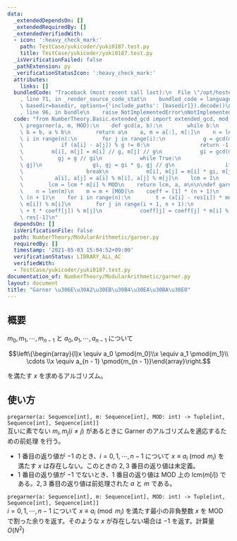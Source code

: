```yaml
---
data:
  _extendedDependsOn: []
  _extendedRequiredBy: []
  _extendedVerifiedWith:
  - icon: ':heavy_check_mark:'
    path: TestCase/yukicoder/yuki0187.test.py
    title: TestCase/yukicoder/yuki0187.test.py
  _isVerificationFailed: false
  _pathExtension: py
  _verificationStatusIcon: ':heavy_check_mark:'
  attributes:
    links: []
  bundledCode: "Traceback (most recent call last):\n  File \"/opt/hostedtoolcache/Python/3.10.1/x64/lib/python3.10/site-packages/onlinejudge_verify/documentation/build.py\"\
    , line 71, in _render_source_code_stat\n    bundled_code = language.bundle(stat.path,\
    \ basedir=basedir, options={'include_paths': [basedir]}).decode()\n  File \"/opt/hostedtoolcache/Python/3.10.1/x64/lib/python3.10/site-packages/onlinejudge_verify/languages/python.py\"\
    , line 96, in bundle\n    raise NotImplementedError\nNotImplementedError\n"
  code: "from NumberTheory.Basic.extended_gcd import extended_gcd, mod_inv\n\n\ndef\
    \ pregarner(a, m, MOD):\n    def gcd(a, b):\n        while b:\n            a,\
    \ b = b, a % b\n        return a\n    a, m = a[:], m[:]\n    n = len(a)\n    for\
    \ i in range(n):\n        for j in range(i):\n            g = gcd(m[i], m[j])\n\
    \            if (a[i] - a[j]) % g != 0:\n                return -1, a, m\n   \
    \         m[i], m[j] = m[i] // g, m[j] // g\n            gi = gcd(m[i], g)\n \
    \           gj = g // gi\n            while True:\n                g = gcd(gi,\
    \ gj)\n                gi, gj = gi * g, gj // g\n                if g == 1:\n\
    \                    break\n            m[i], m[j] = m[i] * gi, m[j] * gj\n  \
    \          a[i], a[j] = a[i] % m[i], a[j] % m[j]\n    lcm = 1\n    for i in range(n):\n\
    \        lcm = lcm * m[i] % MOD\n    return lcm, a, m\n\n\ndef garner(a, m, MOD):\n\
    \    n = len(m)\n    m = m + [MOD]\n    coeff = [1] * (n + 1)\n    res = [0] *\
    \ (n + 1)\n    for i in range(n):\n        t = (a[i] - res[i]) * mod_inv(coeff[i],\
    \ m[i]) % m[i]\n        for j in range(i + 1, n + 1):\n            res[j] = (res[j]\
    \ + t * coeff[j]) % m[j]\n            coeff[j] = coeff[j] * m[i] % m[j]\n    return\
    \ res[-1]\n"
  dependsOn: []
  isVerificationFile: false
  path: NumberTheory/ModularArithmetic/garner.py
  requiredBy: []
  timestamp: '2021-05-03 15:04:52+09:00'
  verificationStatus: LIBRARY_ALL_AC
  verifiedWith:
  - TestCase/yukicoder/yuki0187.test.py
documentation_of: NumberTheory/ModularArithmetic/garner.py
layout: document
title: "Garner \u306E\u30A2\u30EB\u30B4\u30EA\u30BA\u30E0"
---
```


## 概要
$m_0, m_1, \cdots, m_{n - 1}$ と $a_0, a_1, \cdots, a_{n - 1}$ について

$$\left\{\begin{array}{l}x \equiv a_0 \pmod{m_0}\\x \equiv a_1 \pmod{m_1}\\ \cdots \\x \equiv a_{n - 1} \pmod{m_{n - 1}}\end{array}\right.$$

を満たす $x$ を求めるアルゴリズム。

## 使い方
`pregarner(a: Sequence[int], m: Sequence[int], MOD: int) -> Tuple[int, Sequence[int], Sequence[int]]`  
互いに素でない $m_i, m_j (i \ne j)$ があるときに Garner のアルゴリズムを適応するための前処理
を行う。
- $1$ 番目の返り値が $-1$ のとき、$i = 0, 1, \cdots, n - 1$ について $x \equiv a_i \pmod{m_i}$ を満たす $x$ は存在しない。このときの $2, 3$ 番目の返り値は未定義。
- $1$ 番目の返り値が $-1$ でないとき、$1$ 番目の返り値は $\mathrm{MOD}$ 上の $\mathrm{lcm}(m[i])$ である。$2, 3$ 番目の返り値は前処理された $a$ と $m$ である。

`pregarner(a: Sequence[int], m: Sequence[int], MOD: int) -> Tuple[int, Sequence[int], Sequence[int]]`  
$i = 0, 1, \cdots, n - 1$ について $x \equiv a_i \pmod{m_i}$ を満たす最小の非負整数 $x$ を $\mathrm{MOD}$ で割った余りを返す。そのような $x$ が存在しない場合は $-1$ を返す。計算量 $O(N^2)$
